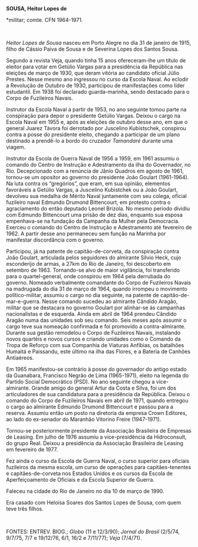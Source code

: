 **SOUSA, Heitor Lopes de**

\*militar; comte. CFN 1964-1971.

 

*Heitor Lopes de Sousa* nasceu em Porto Alegre no dia 31 de janeiro de
1915, filho de Cássio Paiva de Sousa e de Severina Lopes dos Santos
Sousa.

Segundo a revista Veja, quando tinha 15 anos ofereceram-lhe um título de
eleitor para votar em Getúlio Vargas para a presidência da República nas
eleições de março de 1930, que deram vitória ao candidato oficial Júlio
Prestes. Nesse mesmo ano ingressou no curso da Escola Naval. Ao eclodir
a Revolução de Outubro de 1930, participou de manifestações como líder
estudantil. Em 1938 foi declarado guarda-marinha, sendo destacado para o
Corpo de Fuzileiros Navais.

Instrutor da Escola Naval a partir de 1953, no ano seguinte tomou parte
na conspiração para depor o presidente Getúlio Vargas. Deixou o cargo na
Escola Naval em 1955 e, após as eleições de outubro desse ano, em que o
general Juarez Távora foi derrotado por Juscelino Kubistschek, conspirou
contra a posse do presidente eleito, chegando a participar de um plano
destinado a prendê-lo a bordo do cruzador *Tamandaré* durante uma
viagem.

Instrutor da Escola de Guerra Naval de 1956 a 1959, em 1961 assumiu o
comando do Centro de Instrução e Adestramento da ilha do Governador, no
Rio. Decepcionado com a renúncia de Jânio Quadros em agosto de 1961,
tornou-se um opositor ao governo do presidente João Goulart (1961-1964).
Na luta contra os “gregórios”, que eram, em sua opinião, elementos
favoráveis a Getúlio Vargas, a Juscelino Kubistchek ou a João Goulart,
devolveu sua medalha de Mérito Naval juntamente com seu colega, oficial
fuzileiro naval Edmundo Drumond Bittencourt, em protesto contra o
agraciamento do então deputado Leonel Brizola. No mesmo período dividiu
com Edmundo Bittencourt uma prisão de dez dias, enquanto sua esposa
empenhava-se na fundação da Campanha da Mulher pela Democracia. Exerceu
o comando do Centro de Instrução e Adestramento até fevereiro de 1962. A
partir desse ano permaneceu sem função na Marinha por manifestar
discordância com o governo.

Participou, já na patente de capitão-de-corveta, da conspiração contra
João Goulart, articulada pelos seguidores do almirante Sílvio Heck, cujo
esconderijo de armas, a 27km do Rio de Janeiro, foi descoberto em
setembro de 1963. Tornando-se alvo de maior vigilância, foi transferido
para o quartel-general, onde conspirou em 1964 pela derrubada do
governo. Nomeado verbalmente comandante do Corpo de Fuzileiros Navais na
madrugada do dia 31 de março de 1964, quando irrompeu o movimento
político-militar, assumiu o cargo no dia seguinte, na patente de
capitão-de-mar-e-guerra. Nesse comando sucedeu ao almirante Cândido
Aragão, militar que se destacara no governo Goulart por alinhar-se às
campanhas nacionalistas e de esquerda. Ainda em abril de 1964 prendeu
Cândido Aragão numa das unidades sob seu comando. Seis meses após
assumir o cargo teve sua nomeação confirmada e foi promovido a
contra-almirante. Durante sua gestão remodelou o Corpo de Fuzileiros
Navais, instalando novos quartéis e novos cursos e criando unidades como
o Comando da Tropa de Reforço com sua Companhia de Viaturas Anfíbias, os
batalhões Humaitá e Paissandu, este último na ilha das Flores, e a
Bateria de Canhões Antiaéreos.

Em 1965 manifestou-se contrário à posse do governador do antigo estado
da Guanabara, Francisco Negrão de Lima (1965-1971), eleito na legenda do
Partido Social Democrático (PSD). No ano seguinte chegou a
vice-almirante. Grande amigo do general Artur da Costa e Silva, foi um
dos articuladores de sua candidatura para a presidência da República.
Deixou o comando do Corpo de Fuzileiros Navais em abril de 1971, quando
entregou o cargo ao almirante Edmundo Drumond Bittencourt e passou para
a reserva. Assumiu então um posto na diretoria da empresa Crown
Editores, ao lado do ex-senador do Maranhão Vitorino Freire (1947-1971).

Tornou-se posteriormente presidente da Associação Brasileira de Empresas
de Leasing. Em julho de 1976 assumiu a vice-presidência da Hidroconsult,
do grupo Real. Deixou a presidência da Associação Brasileira de Leasing
em fevereiro de 1977.

Fez ainda o curso da Escola de Guerra Naval, o curso superior para
oficiais fuzileiros da mesma escola, um curso de operações para
capitães-tenentes e capitães-de-corveta nos Estados Unidos e os cursos
da Escola de Aperfeiçoamento de Oficiais e da Escola Superior de Guerra.

Faleceu na cidade do Rio de Janeiro no dia 10 de março de 1990.

Era casado com Heloísa Soares dos Santos Lopes de Sousa, com quem teve
três filhos.

 

FONTES: ENTREV. BIOG.; *Globo* (11 e 12/3/90); *Jornal do Brasil*
(2/5/74, 9/7/75, 7/7 e 19/12/76, 6/1, 16/2 e 7/11/77); *Veja* (7/4/71).

 
